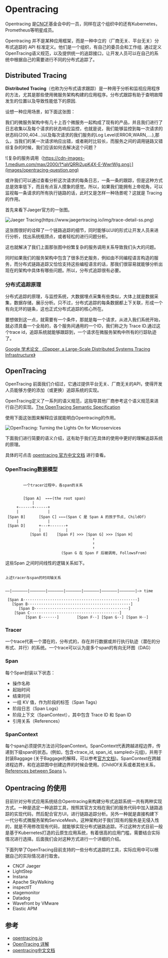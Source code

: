 # Opentracing

​Opentracing 是[CNCF](https://www.cncf.io/)基金会中的一员，同样在这个组织中的还有Kubernetes，Prometheus等明星成员。

​Opentracing 并不是某种应用框架，而是一种中立的（厂商无关、平台无关）分布式追踪的 API 标准定义。他们是一个组织，有自己的委员会和工作组. 通过定义OpenTracing语义规范，以及提供统一的追踪接口，让开发人员可以在自己的系统中根据自己的需要进行不同的分布式追踪了。

## Distributed Tracing

**Distributed Tracing**（也称为分布式请求跟踪）是一种用于分析和监视应用程序的方法，尤其是那些使用微服务架构构建的应用程序。分布式跟踪有助于查明故障发生的位置以及导致性能低下的原因.

设想一种应用场景，如下面这张图：

我们的微服务架构中有几十上百个微服务一起构成了现有的产品，并且我们进行了日志收集以及每个请求的状态响应监控，也就是说，我们能够监控到每一次请求的状态码(200,404...)以及每次请求的我们服务的Log Level(ERROR,WARN,....),那么，当我们的某一次请求响应出错，或者耗时比较长，而服务之间的调用链路又错综复杂的时候，我们应该如何去解决这个问题？

![复杂的服务调用（https://cdn-images-1.medium.com/max/2000/1*iaVQRRi2upK4X-E-WwrWIg.png）](images/opentracing-question.png)

或许我们可以通过查看分析这次请求的每条日志，一条一条的跟踪，但是这种方式总是效率低下，而且有点盲人摸象的感觉。所以，如果我们能拥有上帝视角，可以监视每一条请求的所有执行链路的话，此时又是怎样一种场景呢？这就是 Tracing的作用。

首先来看下Jaeger官方的一张图。

![Jaeger Tracing(https://www.jaegertracing.io/img/trace-detail-ss.png)](images/opentracing-jaeger.png)

这张图很好的诠释了一个链路追踪的细节，同时能够以UI的形式让开发人员来进行分析，找出系统瓶颈点，或者轻松的进行问题分析。

这也就解决了我们上面那张图中纷繁复杂的服务调用关系导致我们头大的问题。

同时如果我们的服务架构中包含了很多历史服务，例如由不同编程语言构造的服务，而分布式链路追踪又恰恰支持这些编程语言的话，那我们很容易就能够分析出现在的架构中具体有哪些问题。所以，分布式追踪很有必要。

### 分布式追踪原理

分布式追踪的原理，与监控系统，大数据埋点采集有些类似，大体上就是数据采集，数据存储，展示分析。只不过，分布式追踪的每条数据都上下关联，形成一个有向无环的链条，这也正式分布式追踪的核心所在。

要想做到这一点，就需要有一个条件，那就是每一个请求，从进入我们系统开始，就必须具备一个全局的，各个服务间通用的一个ID，我们称之为 Trace ID.通过这个trace id，追踪系统就能够跟踪到，一个请求在微服务架构中所有的行踪轨迹了。

[Google 学术论文 《Dapper, a Large-Scale Distributed Systems Tracing Infrastructure》](https://static.googleusercontent.com/media/research.google.com/zh-CN//archive/papers/dapper-2010-1.pdf)

## OpenTracing

OpenTracing 前面我们介绍过，它通过提供平台无关、厂商无关的API，使得开发人员能够方便的添加（或更换）追踪系统的实现。

OpenTracing定义了一系列的语义规范，这指导其他厂商参考这个语义规范来进行自己的实现。[The OpenTracing Semantic Specification](https://github.com/opentracing/specification/blob/master/specification.md)

使用下面这张图来解释应该就能明白Opentracing的作用。

![OpenTracing: Turning the Lights On for Microservices](images/opentracing_diagram.png)

下面我们进行简要的语义介绍，这有助于我们在具体的使用中更好的理解追踪系统的原理。

具体的可点击 [opentracing 官方中文文档](https://wu-sheng.gitbooks.io/opentracing-io/content/pages/spec.html) 进行查看。

### OpenTracing数据模型

```

        一个tracer过程中，各span的关系


        [Span A]  ←←←(the root span)
            |
     +------+------+
     |             |
 [Span B]      [Span C] ←←←(Span C 是 Span A 的孩子节点, ChildOf)
     |             |
 [Span D]      +---+-------+
               |           |
           [Span E]    [Span F] >>> [Span G] >>> [Span H]
                                       ↑
                                       ↑
                                       ↑
                         (Span G 在 Span F 后被调用, FollowsFrom)
```

这些Span 之间时间线性的逻辑关系如下。

```

上述tracer与span的时间轴关系


––|–––––––|–––––––|–––––––|–––––––|–––––––|–––––––|–––––––|–> time

 [Span A···················································]
   [Span B··············································]
      [Span D··········································]
    [Span C········································]
         [Span E·······]        [Span F··] [Span G··] [Span H··]
```

### Tracer

一个trace代表一个潜在的，分布式的，存在并行数据或并行执行轨迹（潜在的分布式、并行）的系统。一个trace可以认为是多个span的有向无环图（DAG）

### Span

每个Span封装以下状态：

- 操作名称
- 起始时间
- 结束时间
- 一组 KV 值，作为阶段的标签（Span Tags）
- 阶段日志（Span Logs）
- 阶段上下文（SpanContext），其中包含 Trace ID 和 Span ID
- 引用关系（References）

### SpanContext

每个span必须提供方法访问SpanContext。SpanContext代表跨越进程边界，传递到下级span的状态。(例如，包含<trace_id, span_id, sampled>元组)，并用于封装Baggage (关于Baggage的解释，可以参考[官方文档](https://opentracing.io/specification/#references-between-spans))。SpanContext在跨越进程边界，和在追踪图中创建边界的时候会使用。(ChildOf关系或者其他关系，[References between Spans](https://opentracing.io/specification/#references-between-spans) )。

## Opentracing 的使用

目前针对分布式应用系统结合Opentracing来构建分布式追踪系统一共有两种实现方式。一种是选定一种追踪工具，按照其官方文档在我们的服务代码中加入链路追踪的实现代码，然后配合官方UI，进行链路追踪分析。另外一种就是直接构建下一代分布式微服务架构ServiceMesh，这种架构对于我们现有的服务是无侵入性的，就是不用修改现有代码，就能够实现分布式链路追踪。不过这种方式目前一般是基于Kubernetes打造的云原生应用系统，有着很高的应用门槛，需要结合实际情况进行选择。后面我们会对这种方式进行一个详细的介绍。

下面列举了OpenTracing目前支持的一些分布式追踪的工具，实际应用中可以根据自己的实际情况进行取舍。

- CNCF Jaeger
- LightStep
- Instana
- Apache SkyWalking
- inspectIT
- stagemonitor
- Datadog
- Wavefront by VMware
- Elastic APM

## 参考

- [opentracing.io](https://opentracing.io/)
- [OpenTracing 详解](https://pjw.io/articles/2018/05/08/opentracing-explanations/#section-5)
- [opentracing中文文档](https://wu-sheng.gitbooks.io/opentracing-io/content/)
